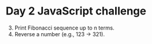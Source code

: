 # Day 2 JavaScript challenge

3. Print Fibonacci sequence up to n terms.
4. Reverse a number (e.g., 123 → 321).
